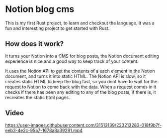# Notion blog cms

This is my first Rust project, to learn and checkout the language. It was a fun and interesting project to get started with Rust.

## How does it work?
It turns your Notion into a CMS for blog posts, the Notion document editing experience is nice and a good way to keep track of your content.

It uses the Notion API to get the contents of a each element in the Notion document, and turns it into static HTML. The Notion API is slow, so it creates static HTML to keep the blog fast, so you dont have to wait for the request to Notion to come back with the data.
When a request comes in it checks if there has been any editing to any of the blog posts, if there is, it recreates the static html pages.

## Video

https://user-images.githubusercontent.com/31513139/223213283-018f9b7f-eeb3-4e2c-95a7-1678a8a39291.mp4

